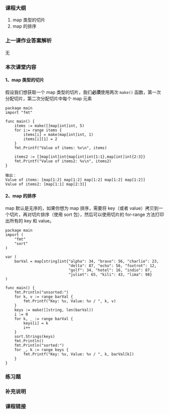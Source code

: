 ### 课程大纲

1. map 类型的切片
2. map 的排序

### 上一课作业答案解析

无

### 本次课堂内容

#### 1、map 类型的切片

假设我们想获取一个 map 类型的切片，我们**必须**使用两次 `make()` 函数，第一次分配切片，第二次分配切片中每个 map 元素

```
package main
import "fmt"

func main() {
	items := make([]map[int]int, 5)
	for i:= range items {
		items[i] = make(map[int]int, 1)
		items[i][1] = 2
	}
	fmt.Printf("Value of items: %v\n", items)
	
	items2 := []map[int]int{map[int]int{1:1},map[int]int{2:3}}
	fmt.Printf("Value of items2: %v\n", items2)
}

输出：
Value of items: [map[1:2] map[1:2] map[1:2] map[1:2] map[1:2]]
Value of items2: [map[1:1] map[2:3]]
```

#### 2、map 的排序

map 默认是无序的，如果你想为 map 排序，需要将 key（或者 value）拷贝到一个切片，再对切片排序（使用 sort 包），然后可以使用切片的 for-range 方法打印出所有的 key 和 value。

```
package main
import (
    "fmt"
    "sort"
)

var (
    barVal = map[string]int{"alpha": 34, "bravo": 56, "charlie": 23,
                            "delta": 87, "echo": 56, "foxtrot": 12,
                            "golf": 34, "hotel": 16, "indio": 87,
                            "juliet": 65, "kili": 43, "lima": 98}
)

func main() {
    fmt.Println("unsorted:")
    for k, v := range barVal {
        fmt.Printf("Key: %v, Value: %v / ", k, v)
    }
    keys := make([]string, len(barVal))
    i := 0
    for k, _ := range barVal {
        keys[i] = k
        i++
    }
    sort.Strings(keys)
    fmt.Println()
    fmt.Println("sorted:")
    for _, k := range keys {
        fmt.Printf("Key: %v, Value: %v / ", k, barVal[k])
    }
}
```

### 练习题

### 补充说明

### 课程链接